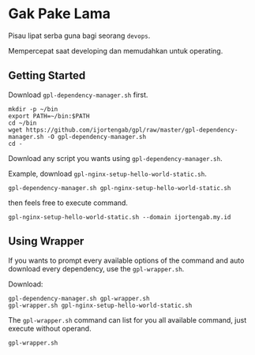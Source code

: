 # Gak Pake Lama

Pisau lipat serba guna bagi seorang `devops`.

Mempercepat saat developing dan memudahkan untuk operating.

## Getting Started

Download `gpl-dependency-manager.sh` first.

```
mkdir -p ~/bin
export PATH=~/bin:$PATH
cd ~/bin
wget https://github.com/ijortengab/gpl/raw/master/gpl-dependency-manager.sh -O gpl-dependency-manager.sh
cd -
```

Download any script you wants using `gpl-dependency-manager.sh`.

Example, download `gpl-nginx-setup-hello-world-static.sh`.

```
gpl-dependency-manager.sh gpl-nginx-setup-hello-world-static.sh
```

then feels free to execute command.

```
gpl-nginx-setup-hello-world-static.sh --domain ijortengab.my.id
```

## Using Wrapper

If you wants to prompt every available options of the command and auto download every dependency, use the `gpl-wrapper.sh`.

Download:

```
gpl-dependency-manager.sh gpl-wrapper.sh
gpl-wrapper.sh gpl-nginx-setup-hello-world-static.sh
```

The `gpl-wrapper.sh` command can list for you all available command, just execute without operand.

```
gpl-wrapper.sh
```
